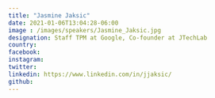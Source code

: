 ```yaml
---
title: "Jasmine Jaksic"
date: 2021-01-06T13:04:28-06:00
image : /images/speakers/Jasmine_Jaksic.jpg
designation: Staff TPM at Google, Co-founder at JTechLab
country: 
facebook: 
instagram: 
twitter: 
linkedin: https://www.linkedin.com/in/jjaksic/
github: 
---
```



